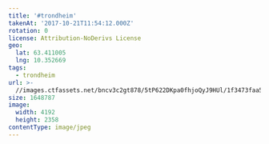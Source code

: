 ```yaml
---
title: '#trondheim'
takenAt: '2017-10-21T11:54:12.000Z'
rotation: 0
license: Attribution-NoDerivs License
geo:
  lat: 63.411005
  lng: 10.352669
tags:
  - trondheim
url: >-
  //images.ctfassets.net/bncv3c2gt878/5tP622DKpa0fhjoQyJ9HUl/1f3473faa5b99bb5d9eaaca6e50927a1/trondheim_37601879090_o
size: 1648787
image:
  width: 4192
  height: 2358
contentType: image/jpeg
---
```


